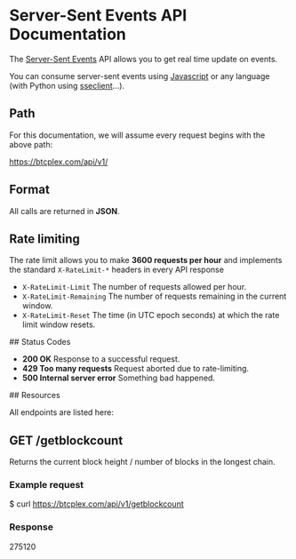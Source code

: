# Server-Sent Events API Documentation

The [Server-Sent Events](https://developer.mozilla.org/en-US/docs/Server-sent_events/Using_server-sent_events) API allows you to get real time update on events.

You can consume server-sent events using [Javascript](https://developer.mozilla.org/en-US/docs/Server-sent_events) or any language (with Python using [sseclient](https://pypi.python.org/pypi/sseclient)...).

## Path

For this documentation, we will assume every request begins with the above path:

  https://btcplex.com/api/v1/

## Format

All calls are returned in **JSON**.

## Rate limiting

The rate limit allows you to make **3600 requests per hour** and implements the standard ``X-RateLimit-*`` headers in every API response

- ``X-RateLimit-Limit`` The number of requests allowed per hour.
- ``X-RateLimit-Remaining`` The number of requests remaining in the current window.
- ``X-RateLimit-Reset`` The time (in UTC epoch seconds) at which the rate limit window resets.

## Status Codes

- **200 OK** Response to a successful request.
- **429 Too many requests** Request aborted due to rate-limiting.
- **500 Internal server error** Something bad happened.

## Resources

All endpoints are listed here:

## GET /getblockcount

Returns the current block height / number of blocks in the longest chain.
	
### Example request

  $ curl https://btcplex.com/api/v1/getblockcount

### Response

  275120
